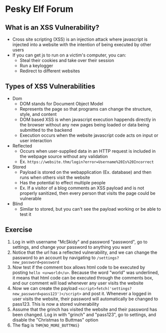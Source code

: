 # Pesky Elf Forum

## What is an XSS Vulnerability?
- Cross site scripting (XSS) is an injection attack where javascript is injected into a website with the intention of being executed by other users
- If you can get js to run on a victim's computer, you can:
    - Steal their cookies and take over their session
    - Run a keylogger
    - Redirect to different websites
## Types of XSS Vulnerabilities
- Dom
    - DOM stands for Document Object Model
    - Represents the page so that programs can change the structure, style, and content
    - DOM based XSS is when javascript execution happends directly in the browser without any new pages being loaded or data being submitted to the backend
    - Execution occurs when the website javascript code acts on input or user interaction
- Reflected
    - Occurs when user-supplied data in an HTTP request is included in the webpage source without any validation
    - Ex. `https://website.thm/login?error=Username%20Is%20Incorrect`
- Stored
    - Payload is stored on the webapplication (Ex. database) and then runs when others visit the website
    - Has the potential to effect multiple people
    - Ex. If a visitor of a blog comments an XSS payload and is not properly sanitized, then every person that visits the page could be vulnerable
- Blind
    - Similar to stored, but you can't see the payload working or be able to test it
## Exercise
1. Log in with username "McSkidy" and password "password", go to settings, and change your password to anything you want
2. Notice that the url has a reflected vulnerability, and we can change the password to an account by navigating to `/settings?new_password=password`
3. Now test if the comment box allows html code to be executed by posting `hello <u>world</u>`. Because the word "world" was underlined, it means that html code can be executed through the comments box, and our comment will load whenever any user visits the website
4. Now we can create the payload `<script>fetch('settings?new_password=pass123')</script>` and post it. Whenever a logged in user visits the website, their password will automatically be changed to pass123. This is now a stored vulnerability
5. Assume that the grinch has visited the website and their password has been changed. Log in with "grinch" and "pass123", go to settings, and disable the "Christmas to Buttmas" option
6. The flag is `THM{NO_MORE_BUTTMAS}`
